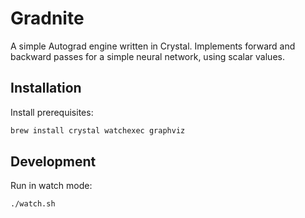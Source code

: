 # Gradnite

A simple Autograd engine written in Crystal. Implements forward and backward passes for a simple neural network, using scalar values.

## Installation

Install prerequisites:

```bash
brew install crystal watchexec graphviz
```

## Development

Run in watch mode:

```bash
./watch.sh
```
